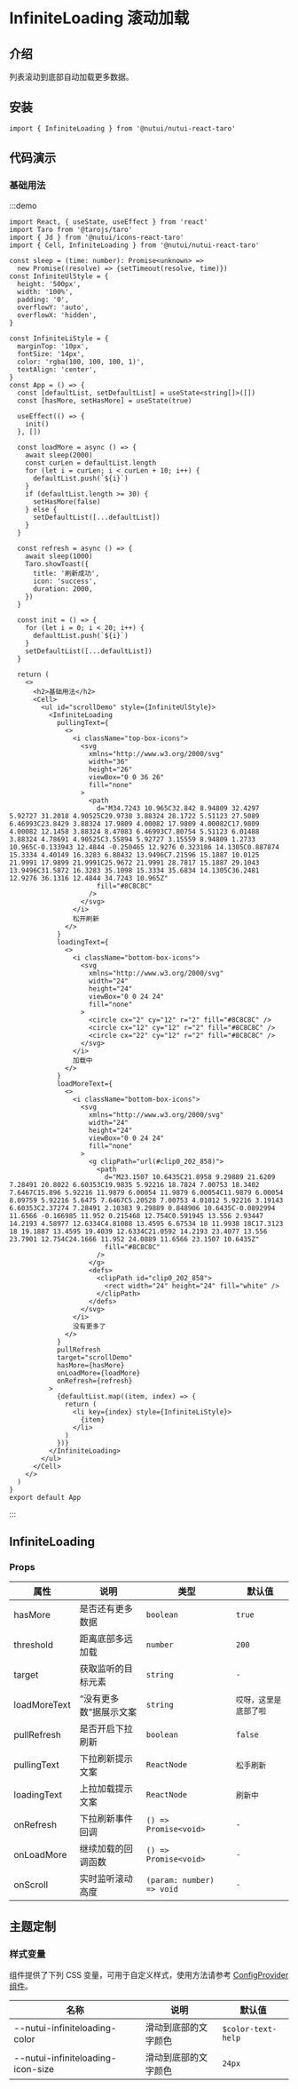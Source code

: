 # InfiniteLoading 滚动加载

## 介绍

列表滚动到底部自动加载更多数据。

## 安装

```tsx
import { InfiniteLoading } from '@nutui/nutui-react-taro'
```

## 代码演示

### 基础用法

:::demo

```tsx
import React, { useState, useEffect } from 'react'
import Taro from '@tarojs/taro'
import { Jd } from '@nutui/icons-react-taro'
import { Cell, InfiniteLoading } from '@nutui/nutui-react-taro'

const sleep = (time: number): Promise<unknown> =>
  new Promise((resolve) => {setTimeout(resolve, time)})
const InfiniteUlStyle = {
  height: '500px',
  width: '100%',
  padding: '0',
  overflowY: 'auto',
  overflowX: 'hidden',
}

const InfiniteLiStyle = {
  marginTop: '10px',
  fontSize: '14px',
  color: 'rgba(100, 100, 100, 1)',
  textAlign: 'center',
}
const App = () => {
  const [defaultList, setDefaultList] = useState<string[]>([])
  const [hasMore, setHasMore] = useState(true)

  useEffect(() => {
    init()
  }, [])

  const loadMore = async () => {
    await sleep(2000)
    const curLen = defaultList.length
    for (let i = curLen; i < curLen + 10; i++) {
      defaultList.push(`${i}`)
    }
    if (defaultList.length >= 30) {
      setHasMore(false)
    } else {
      setDefaultList([...defaultList])
    }
  }

  const refresh = async () => {
    await sleep(1000)
    Taro.showToast({
      title: '刷新成功',
      icon: 'success',
      duration: 2000,
    })
  }

  const init = () => {
    for (let i = 0; i < 20; i++) {
      defaultList.push(`${i}`)
    }
    setDefaultList([...defaultList])
  }

  return (
    <>
      <h2>基础用法</h2>
      <Cell>
        <ul id="scrollDemo" style={InfiniteUlStyle}>
          <InfiniteLoading
            pullingText={
              <>
                <i className="top-box-icons">
                  <svg
                    xmlns="http://www.w3.org/2000/svg"
                    width="36"
                    height="26"
                    viewBox="0 0 36 26"
                    fill="none"
                  >
                    <path
                      d="M34.7243 10.965C32.842 8.94809 32.4297 5.92727 31.2018 4.90525C29.9738 3.88324 28.1722 5.51123 27.5089 6.46993C23.8429 3.88324 17.9809 4.00082 17.9809 4.00082C17.9809 4.00082 12.1458 3.88324 8.47083 6.46993C7.80754 5.51123 6.01488 3.88324 4.78691 4.90525C3.55894 5.92727 3.15559 8.94809 1.2733 10.965C-0.133943 12.4844 -0.250465 12.9276 0.323186 14.1305C0.887874 15.3334 4.40149 16.3283 6.88432 13.9496C7.21596 15.1887 10.0125 21.9991 17.9899 21.9991C25.9672 21.9991 28.7817 15.1887 29.1043 13.9496C31.5872 16.3283 35.1098 15.3334 35.6834 14.1305C36.2481 12.9276 36.1316 12.4844 34.7243 10.965Z"
                      fill="#8C8C8C"
                    />
                  </svg>
                </i>
                松开刷新
              </>
            }
            loadingText={
              <>
                <i className="bottom-box-icons">
                  <svg
                    xmlns="http://www.w3.org/2000/svg"
                    width="24"
                    height="24"
                    viewBox="0 0 24 24"
                    fill="none"
                  >
                    <circle cx="2" cy="12" r="2" fill="#8C8C8C" />
                    <circle cx="12" cy="12" r="2" fill="#8C8C8C" />
                    <circle cx="22" cy="12" r="2" fill="#8C8C8C" />
                  </svg>
                </i>
                加载中
              </>
            }
            loadMoreText={
              <>
                <i className="bottom-box-icons">
                  <svg
                    xmlns="http://www.w3.org/2000/svg"
                    width="24"
                    height="24"
                    viewBox="0 0 24 24"
                    fill="none"
                  >
                    <g clipPath="url(#clip0_202_858)">
                      <path
                        d="M23.1507 10.6435C21.8958 9.29889 21.6209 7.28491 20.8022 6.60353C19.9835 5.92216 18.7824 7.00753 18.3402 7.6467C15.896 5.92216 11.9879 6.00054 11.9879 6.00054C11.9879 6.00054 8.09759 5.92216 5.6475 7.6467C5.20528 7.00753 4.01012 5.92216 3.19143 6.60353C2.37274 7.28491 2.10383 9.29889 0.848906 10.6435C-0.0892994 11.6566 -0.166985 11.952 0.215468 12.754C0.591945 13.556 2.93447 14.2193 4.58977 12.6334C4.81088 13.4595 6.67534 18 11.9938 18C17.3123 18 19.1887 13.4595 19.4039 12.6334C21.0592 14.2193 23.4077 13.556 23.7901 12.754C24.1666 11.952 24.0889 11.6566 23.1507 10.6435Z"
                        fill="#8C8C8C"
                      />
                    </g>
                    <defs>
                      <clipPath id="clip0_202_858">
                        <rect width="24" height="24" fill="white" />
                      </clipPath>
                    </defs>
                  </svg>
                </i>
                没有更多了
              </>
            }
            pullRefresh
            target="scrollDemo"
            hasMore={hasMore}
            onLoadMore={loadMore}
            onRefresh={refresh}
          >
            {defaultList.map((item, index) => {
              return (
                <li key={index} style={InfiniteLiStyle}>
                  {item}
                </li>
              )
            })}
          </InfiniteLoading>
        </ul>
      </Cell>
    </>
  )
}
export default App
```

:::

## InfiniteLoading

### Props

| 属性 | 说明 | 类型 | 默认值 |
| --- | --- | --- | --- |
| hasMore | 是否还有更多数据 | `boolean` | `true` |
| threshold | 距离底部多远加载 | `number` | `200` |
| target | 获取监听的目标元素 | `string` | `-` |
| loadMoreText | “没有更多数”据展示文案 | `string` | `哎呀，这里是底部了啦` |
| pullRefresh | 是否开启下拉刷新 | `boolean` | `false` |
| pullingText | 下拉刷新提示文案 | `ReactNode` | `松手刷新` |
| loadingText | 上拉加载提示文案 | `ReactNode` | `刷新中` |
| onRefresh | 下拉刷新事件回调 | `() => Promise<void>` | `-` |
| onLoadMore | 继续加载的回调函数 | `() => Promise<void>` | `-` |
| onScroll | 实时监听滚动高度 | `(param: number) => void` | `-` |

## 主题定制

### 样式变量

组件提供了下列 CSS 变量，可用于自定义样式，使用方法请参考 [ConfigProvider 组件](#/zh-CN/component/configprovider)。

| 名称 | 说明 | 默认值 |
| --- | --- | --- |
| \--nutui-infiniteloading-color | 滑动到底部的文字颜色 | `$color-text-help` |
| \--nutui-infiniteloading-icon-size | 滑动到底部的文字颜色 | `24px` |